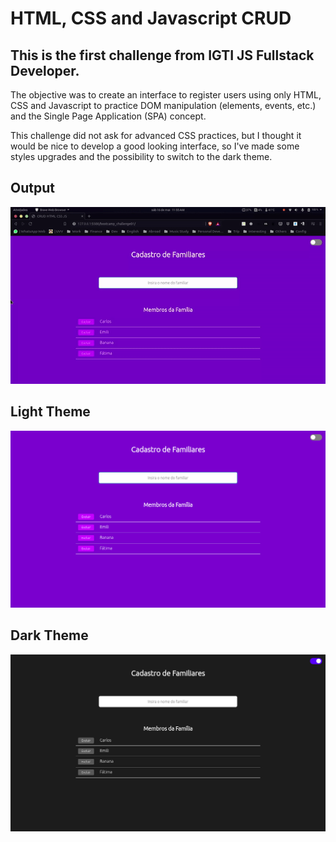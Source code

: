 # HTML, CSS and Javascript CRUD
## This is the first challenge from IGTI JS Fullstack Developer.
The objective was to create an interface to register users using only HTML, CSS and Javascript to practice DOM manipulation (elements, events, etc.) and the Single Page Application (SPA) concept.

This challenge did not ask for advanced CSS practices, but I thought it would be nice to develop a good looking interface, so I've made some styles upgrades and the possibility to switch to the dark theme.


## Output

![Challenge output](https://github.com/carloscarrinho/igtiBootcamp_challenge_HtmlCssJsCrud/blob/master/Challenge01.gif)


## Light Theme

![Light Theme](https://github.com/carloscarrinho/igtiBootcamp_challenge_HtmlCssJsCrud/blob/master/Challenge01_Light.png)


## Dark Theme

![Dark Theme](https://github.com/carloscarrinho/igtiBootcamp_challenge_HtmlCssJsCrud/blob/master/Challenge01_Dark.png)
